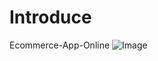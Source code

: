 <h1><b>Introduce</b></h1>

  Ecommerce-App-Online
![Image](https://github.com/user-attachments/assets/74371ecd-aa5a-44b6-802d-307a2586d509)


  
 

